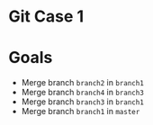 # Git Case 1

# Goals

* Merge branch `branch2` in `branch1`
* Merge branch `branch4` in `branch3`
* Merge branch `branch3` in `branch1`
* Merge branch `branch1` in `master`
